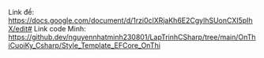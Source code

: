 Link đề: https://docs.google.com/document/d/1rzi0clXRjaKh6E2CgylhSUonCXI5pIhX/edit#
Link code Minh: https://github.dev/nguyennhatminh230801/LapTrinhCSharp/tree/main/OnThiCuoiKy_Csharp/Style_Template_EFCore_OnThi
